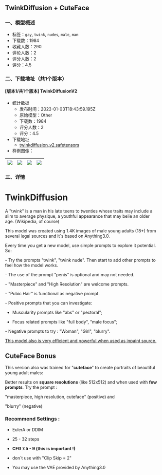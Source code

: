 ## TwinkDiffusion + CuteFace
### 一、模型概述

- 标签：`gay`, `twink`, `nudes`, `male`, `man`
- 下载数：1984
- 收藏人数：290
- 评论人数：2
- 评分人数：2
- 评分：4.5

### 二、下载地址（共1个版本）

#### [版本1/共1个版本] TwinkDiffusionV2

- 统计数据
  - 发布时间：2023-01-03T18:43:59.195Z
  - 原始模型：Other
  - 下载数：1984
  - 评分人数：2
  - 评分：4.5
- 下载地址
  - [twinkdiffusion_v2.safetensors](https://civitai.com/api/download/models/4194)
- 样例图像：

| <img src="https://image.civitai.com/xG1nkqKTMzGDvpLrqFT7WA/d2e575bd-0027-423d-dd7e-c4dd8a2d6300/width=450/27188.jpeg" /> | <img src="https://image.civitai.com/xG1nkqKTMzGDvpLrqFT7WA/f3d7baeb-41ca-4d1d-033c-80020e4ac000/width=450/27195.jpeg" /> | <img src="https://image.civitai.com/xG1nkqKTMzGDvpLrqFT7WA/5ca0029d-9623-4546-d2d6-d3c7774f5b00/width=450/27193.jpeg" /> | <img src="https://image.civitai.com/xG1nkqKTMzGDvpLrqFT7WA/7764ef6f-5962-4840-228a-865e83c73c00/width=450/27192.jpeg" /> |
| ---- | ---- | ---- | ---- |


### 三、详情
<h1><strong>TwinkDiffusion</strong></h1><p>A "twink" is a man in his late teens to twenties whose traits may include a slim to average physique, a youthful appearance that may belie an older age. (Wikipedia, of course)</p><p>This model was created using 1.4K images of male young adults (18+) from several legal sources and it´s based on Anything3.0.</p><p>Every time you get a new model, use simple prompts to explore it potential. So:</p><p>- Try the prompts "twink", "twink nude". Then start to add other prompts to feel how the model works.</p><p>- The use of the prompt "penis" is optional and may not needed.</p><p>- "Masterpiece" and "High Resolution" are welcome prompts.</p><p>- "Pubic Hair" is functional as negative prompt.</p><p>- Positive prompts that you can investigate:</p><ul><li><p>Muscularity prompts like "abs" or "pectoral";</p></li><li><p>Focus related prompts like "full body", "male focus";</p></li></ul><p>- Negative prompts to try : "Woman", "Girl", "blurry".</p><p><u>This model also is very efficient and powerful when used as inpaint source.</u></p><p></p><h2><strong>CuteFace Bonus</strong></h2><p>This version also was trained for "<strong>cuteface</strong>" to create portraits of beautiful young adult males:</p><p>Better results on <strong>square resolutions</strong> (like 512x512) and when used with <strong>few prompts</strong>. Try the prompt :</p><p>"masterpiece, high resolution, cuteface" (positive) and</p><p>"blurry" (negative)</p><p></p><h3><strong>Recommend Settings :</strong></h3><ul><li><p>EulerA or DDIM</p></li><li><p>25 - 32 steps</p></li><li><p><strong>CFG 7.5 - 9 (this is important !)</strong></p></li><li><p>don´t use with "Clip Skip = 2"</p></li><li><p>You may use the VAE provided by Anything3.0</p></li></ul>